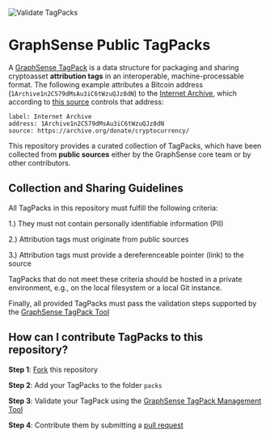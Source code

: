 ![Validate TagPacks](https://github.com/graphsense/graphsense-tagpacks/workflows/Validate%20TagPacks/badge.svg)

# GraphSense Public TagPacks

A [GraphSense TagPack](https://github.com/graphsense/graphsense-tagpacks/wiki/GraphSense-TagPacks) is a data structure for packaging and sharing cryptoasset **attribution tags** in an interoperable, machine-processable format. The following example attributes a Bitcoin address  (`1Archive1n2C579dMsAu3iC6tWzuQJz8dN`) to the [Internet Archive](https://archive.org/), which according to [this source](https://archive.org/donate/cryptocurrency/) controls that address:

    label: Internet Archive
    address: 1Archive1n2C579dMsAu3iC6tWzuQJz8dN
    source: https://archive.org/donate/cryptocurrency/

This repository provides a curated collection of TagPacks, which have been collected from **public sources** either by the GraphSense core team or by other
contributors.

## Collection and Sharing Guidelines

All TagPacks in this repository must fulfill the following criteria:

1.) They must not contain personally identifiable information (PII)

2.) Attribution tags must originate from public sources

3.) Attribution tags must provide a dereferenceable pointer (link) to the source

TagPacks that do not meet these criteria should be hosted in a private environment, e.g., on the local filesystem or a local Git instance.

Finally, all provided TagPacks must pass the validation steps supported by the [GraphSense TagPack Tool][tagpack-tool]

## How can I contribute TagPacks to this repository?

**Step 1**: [Fork](https://help.github.com/en/articles/fork-a-repo) this repository

**Step 2**: Add your TagPacks to the folder `packs`

**Step 3**: Validate your TagPack using the [GraphSense TagPack Management Tool][tagpack-tool]

**Step 4**: Contribute them by submitting a [pull request](https://help.github.com/en/articles/about-pull-requests)

[tagpack-tool]: https://github.com/graphsense/graphsense-tagpack-tool


